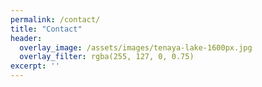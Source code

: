```yaml
---
permalink: /contact/
title: "Contact"
header:
  overlay_image: /assets/images/tenaya-lake-1600px.jpg
  overlay_filter: rgba(255, 127, 0, 0.75)
excerpt: ''
---
```

